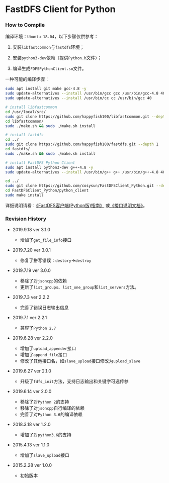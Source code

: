 # FastDFS Client for Python

### How to Compile

编译环境：`Ubuntu 18.04`，以下步骤仅供参考：

1. 安装`libfastcommon`与`fastdfs`环境；

2. 安装`python3-dev`依赖（提供`Python.h`文件）；

3. 编译生成`FDFSPythonClient.so`文件。

一种可能的编译步骤：

```bash
sudo apt install git make gcc-4.8 -y
sudo update-alternatives --install /usr/bin/gcc gcc /usr/bin/gcc-4.8 40
sudo update-alternatives --install /usr/bin/cc cc /usr/bin/gcc 40

# install libfastcommon
cd /usr/local/src/
sudo git clone https://github.com/happyfish100/libfastcommon.git --depth 1
cd libfastcommon/
sudo ./make.sh && sudo ./make.sh install

# install fastdfs
cd ../
sudo git clone https://github.com/happyfish100/fastdfs.git --depth 1
cd fastdfs/
sudo ./make.sh && sudo ./make.sh install

# install FastDFS Python Client
sudo apt install python3-dev g++-4.8 -y
sudo update-alternatives --install /usr/bin/g++ g++ /usr/bin/g++-4.8 40

cd ../
sudo git clone https://github.com/cosysun/FastDFSClient_Python.git --depth 1
cd FastDFSClient_Python/python_client
sudo make install
```

详细说明请看：[《FastDFS客户端(Python版)指南》](https://blog.csdn.net/lenyusun/article/details/44057139) 或[《接口说明文档》](./Interfaces.md)。

### Revision History

- 2019.9.18 ver 3.1.0
  - 增加了`get_file_info`接口

- 2019.7.20 ver 3.0.1
  - 修复了拼写错误：`destory`→`destroy`

- 2019.7.19 ver 3.0.0
  - 移除了对`jsoncpp`的依赖
  - 更新了`list_groups`、`list_one_group`和`list_servers`方法。

- 2019.7.3 ver 2.2.2
  - 完善了错误日志输出信息

- 2019.7.1 ver 2.2.1
  - 兼容了`Python 2.7`

- 2019.6.28 ver 2.2.0
  - 增加了`upload_appender`接口
  - 增加了`append_file`接口
  - 修改了其他接口名，如`slave_upload`接口修改为`upload_slave`

- 2019.6.27 ver 2.1.0
  - 升级了`fdfs_init`方法，支持日志输出和关键字可选传参

- 2019.6.14 ver 2.0.0
  - 移除了对`Python 2`的支持
  - 移除了对`jsoncpp`自行编译的依赖
  - 完善了对`Python 3.6`的编译依赖

- 2018.3.18 ver 1.2.0
  - 增加了对`python3.6`的支持

- 2015.4.13 ver 1.1.0
  - 增加了`slave_upload`接口

- 2015.2.28 ver 1.0.0
  - 初始版本
